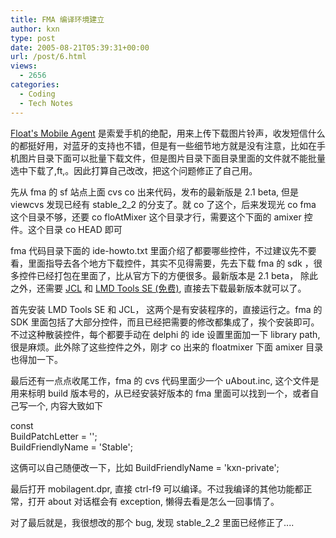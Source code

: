```yaml
---
title: FMA 编译环境建立
author: kxn
type: post
date: 2005-08-21T05:39:31+00:00
url: /post/6.html
views:
  - 2656
categories:
  - Coding
  - Tech Notes
---
```


[Float's Mobile Agent][1] 是索爱手机的绝配，用来上传下载图片铃声，收发短信什么的都挺好用，对蓝牙的支持也不错，但是有一些细节地方就是没有注意，比如在手机图片目录下面可以批量下载文件，但是图片目录下面目录里面的文件就不能批量选中下载了,ft,。因此打算自己改改，把这个问题修正了自己用。

先从 fma 的 sf 站点上面 cvs co 出来代码，发布的最新版是 2.1 beta, 但是 viewcvs 发现已经有 stable_2_2 的分支了。就 co 了这个，后来发现光 co fma 这个目录不够，还要 co floAtMixer 这个目录才行，需要这个下面的 amixer 控件。这个目录 co HEAD 即可

fma 代码目录下面的 ide-howto.txt 里面介绍了都要哪些控件，不过建议先不要看，里面指导去各个地方下载控件，其实不见得需要，先去下载 fma 的 sdk ，很多控件已经打包在里面了，比从官方下的方便很多。最新版本是 2.1 beta， 除此之外，还需要 [JCL][2] 和 [LMD Tools SE (免费)][3], 直接去下载最新版本就可以了。

首先安装 LMD Tools SE 和 JCL， 这两个是有安装程序的，直接运行之。fma 的 SDK 里面包括了大部分控件，而且已经把需要的修改都集成了，挨个安装即可。不过这种散装控件，每个都要手动在 delphi 的 ide 设置里面加一下 library path, 很是麻烦。此外除了这些控件之外，刚才 co 出来的 floatmixer 下面 amixer 目录也得加一下。

最后还有一点点收尾工作，fma 的 cvs 代码里面少一个 uAbout.inc, 这个文件是用来标明 build 版本号的，从已经安装好版本的 fma 里面可以找到一个，或者自己写一个, 内容大致如下

const  
BuildPatchLetter = '';  
BuildFriendlyName = 'Stable';

这俩可以自己随便改一下，比如 BuildFriendlyName = 'kxn-private';

最后打开 mobilagent.dpr, 直接 ctrl-f9 可以编译。不过我编译的其他功能都正常，打开 about 对话框会有 exception, 懒得去看是怎么一回事情了。

对了最后就是，我很想改的那个 bug, 发现 stable_2_2 里面已经修正了....

[1]: http://fma.sf.net
[2]: http://sourceforge.net/projects/jcl/
[3]: http://www.lmdinnovative.com/
